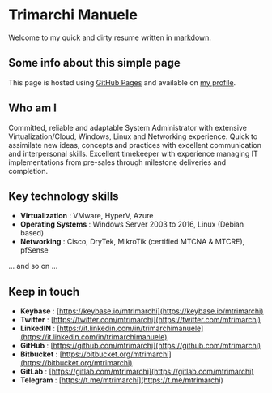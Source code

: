 # Trimarchi Manuele

Welcome to my quick and dirty resume written in [markdown](https://en.wikipedia.org/wiki/Markdown).

## Some info about this simple page
This page is hosted using [GitHub Pages](https://pages.github.com/)
and available on [my profile](https://github.com/mtrimarchi/mtrimarchi.github.io).

## Who am I
Committed, reliable and adaptable System Administrator with extensive Virtualization/Cloud, Windows, Linux and Networking experience. Quick to assimilate new ideas, concepts and practices with excellent communication and interpersonal skills. Excellent timekeeper with experience managing IT implementations from pre-sales through milestone deliveries and completion.

## Key technology skills
- **Virtualization** : VMware, HyperV, Azure
- **Operating Systems** : Windows Server 2003 to 2016, Linux (Debian based)
- **Networking** : Cisco, DryTek, MikroTik (certified MTCNA & MTCRE), pfSense

... and so on ...

## Keep in touch
- **Keybase** : [https://keybase.io/mtrimarchi](https://keybase.io/mtrimarchi)
- **Twitter** : [https://twitter.com/mtrimarchi](https://twitter.com/mtrimarchi)
- **LinkedIN** : [https://it.linkedin.com/in/trimarchimanuele](https://it.linkedin.com/in/trimarchimanuele)
- **GitHub** : [https://github.com/mtrimarchi](https://github.com/mtrimarchi)
- **Bitbucket** : [https://bitbucket.org/mtrimarchi](https://bitbucket.org/mtrimarchi)
- **GitLab** : [https://gitlab.com/mtrimarchi](https://gitlab.com/mtrimarchi)
- **Telegram** : [https://t.me/mtrimarchi](https://t.me/mtrimarchi)
